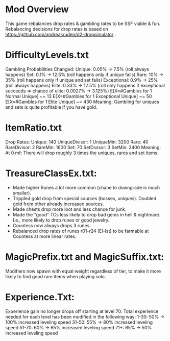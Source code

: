 # Mod Overview
This game rebalances drop rates & gambling rates to be SSF viable & fun.
Rebalancing decisions for drop rates is based on https://github.com/andreasruden/d2-dropsimulator .

# DifficultyLevels.txt
Gambling Probabilities Changed:
  Unique: 0.05% -> 7.5% (roll always happens)
  Set: 0.1% -> 12.5% (roll happens only if unique fails)
  Rare: 10% -> 35% (roll happens only if unique and set fails)
  Exceptional: 0.9% -> 25% (roll always happens)
  Elite: 0.33% -> 12.5% (roll only happens if exceptional succeeds => chance of elite: 0.0027% -> 3.125%)
      E[X=#Gambles for 1 Normal Unique] ~= 13
      E[X=#Gambles for 1 Exceptional Unique] ~= 50
      E[X=#Gambles for 1 Elite Unique] ~= 430
Meaning: Gambling for uniques and sets is quite profitable if you have gold.

# ItemRatio.txt
Drop Rates:
  Unique: 140
  UniqueDivisor: 1
  UniqueMin: 3200
  Rare: 40
  RareDivisor: 2
  RareMin: 1600
  Set: 70
  SetDivisor: 3
  SetMin: 2400
Meaning:
  At 0 mf: There will drop roughly 3 times the uniques, rares and set items.
  
# TreasureClassEx.txt:
- Made higher Runes a lot more common (chane to downgrade is much smaller).
- Trippled gold drop from special sources (bosses, uniques). Doubled gold from other already increased sources.
- Made chests drop more loot and less chance for junk.
- Made the "good" TCs less likely to drop bad gems in hell & nightmare. I.e., more likely to drop runes or good jewelry.
- Countess now always drops 3 runes.
- Rebalanced drop rates of runes r01-r24 (El-Ist) to be farmable at Countess at more linear rates.

# MagicPrefix.txt and MagicSuffix.txt:
Modifiers now spawn with equal weight regardless of tier, to make it more likely to find good rare items when playing solo.

# Experience.Txt:
Experience gain no longer drops off starting at level 70.
Total experience needed for each level has been modified in the following way:
   1-30: 50% -> 100% increased leveling speed
  31-50: 55% ->  80% increased leveling speed
  51-70: 60% ->  65% increased leveling speed
  71+:   65% ->  50% increased leveling speed
